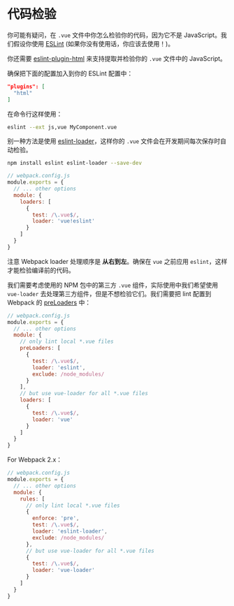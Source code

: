 # 代码检验

你可能有疑问，在 `.vue` 文件中你怎么检验你的代码，因为它不是 JavaScript。我们假设你使用 [ESLint](https://eslint.org/) (如果你没有使用话，你应该去使用！)。

你还需要 [eslint-plugin-html](https://github.com/BenoitZugmeyer/eslint-plugin-html) 来支持提取并检验你的 `.vue` 文件中的 JavaScript。

确保把下面的配置加入到你的 ESLint 配置中：
``` json
"plugins": [
  "html"
]
```

在命令行这样使用：

``` bash
eslint --ext js,vue MyComponent.vue
```

别一种方法是使用 [eslint-loader](https://github.com/MoOx/eslint-loader)，这样你的 `.vue` 文件会在开发期间每次保存时自动检验。

``` bash
npm install eslint eslint-loader --save-dev
```

``` js
// webpack.config.js
module.exports = {
  // ... other options
  module: {
    loaders: [
      {
        test: /\.vue$/,
        loader: 'vue!eslint'
      }
    ]
  }
}
```

注意 Webpack loader 处理顺序是 **从右到左**。确保在 `vue` 之前应用 `eslint`，这样才能检验编译前的代码。

我们需要考虑使用的 NPM 包中的第三方 `.vue` 组件，实际使用中我们希望使用 `vue-loader` 去处理第三方组件，但是不想检验它们。我们需要把 lint 配置到 Webpack 的 [preLoaders](https://webpack.github.io/docs/loaders.html#loader-order) 中：

``` js
// webpack.config.js
module.exports = {
  // ... other options
  module: {
    // only lint local *.vue files
    preLoaders: [
      {
        test: /\.vue$/,
        loader: 'eslint',
        exclude: /node_modules/
      }
    ],
    // but use vue-loader for all *.vue files
    loaders: [
      {
        test: /\.vue$/,
        loader: 'vue'
      }
    ]
  }
}
```

For Webpack 2.x：

``` js
// webpack.config.js
module.exports = {
  // ... other options
  module: {
    rules: [
      // only lint local *.vue files
      {
        enforce: 'pre',
        test: /\.vue$/,
        loader: 'eslint-loader',
        exclude: /node_modules/
      },
      // but use vue-loader for all *.vue files
      {
        test: /\.vue$/,
        loader: 'vue-loader'
      }
    ]
  }
}
```
